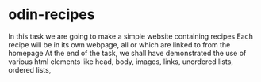 # odin-recipes
In this task we are going to make a simple website containing recipes
Each recipe will be in its own webpage, all or which are linked to from the homepage
At the end of the task, we shall have demonstrated the use of various html elements like head, body, images, links, unordered lists, ordered lists,